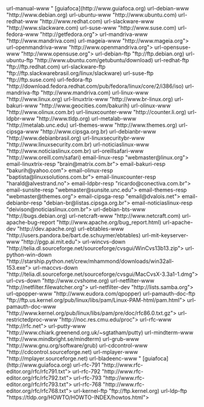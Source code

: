 <!--- <?xml version="1.0" encoding="utf-8" ?> --->
<!--
Este arquivo contém as URLs que serão usadas na geração do guia Foca GNU/Linux.
Caso encontre uma URL ou endereço FTP que esteja desatualizado ou deseje 
incluir sua página, favor entre em contato com o autor do manual pelo 
E-Mail: gleydson@guiafoca.org
-->
<!--- <!ENTITY --->url-manual-www         " [guiafoca](http://www.guiafoca.org)  

<!-- URLs de páginas Internet das distribuições Linux -->
<!--- <!ENTITY --->url-debian-www         "http://www.debian.org)
<!--- <!ENTITY --->url-ubuntu-www         "http://www.ubuntu.com)
<!--- <!ENTITY --->url-redhat-www         "http://www.redhat.com)
<!--- <!ENTITY --->url-slackware-www      "http://www.slackware.com)
<!--- <!ENTITY --->url-suse-www           "http://www.suse.com)
<!--- <!ENTITY --->url-fedora-www         "http://getfedora.org">
<!--- <!ENTITY --->url-mandriva-www       "http://www.mandriva.com)
<!--- <!ENTITY --->url-mageia-www         "http://www.mageia.org">
<!--- <!ENTITY --->url-openmandriva-www   "http://www.openmandriva.org">
<!--- <!ENTITY --->url-opensuse-www       "http://www.opensuse.org">

<!-- URLs de Servidores FTP das distribuições Linux acima -->
<!--- <!ENTITY --->url-debian-ftp         "ftp://ftp.debian.org)
<!--- <!ENTITY --->url-ubuntu-ftp         "http://www.ubuntu.com/getubuntu/download)
<!--- <!ENTITY --->url-redhat-ftp         "ftp://ftp.redhat.com)
<!--- <!ENTITY --->url-slackware-ftp      "ftp://ftp.slackwarebrasil.org/linux/slackware)
<!--- <!ENTITY --->url-suse-ftp           "ftp://ftp.suse.com)
<!--- <!ENTITY --->url-fedora-ftp         "http://download.fedora.redhat.com/pub/fedora/linux/core/2/i386/iso)
<!--- <!ENTITY --->url-mandriva-ftp       "http://www.mandriva.com)


<!-- URLs de Páginas Internet Citadas no guia -->
<!--- <!ENTITY --->url-linux-www           "http://www.linux.org)
<!--- <!ENTITY --->url-linuxtrix-www       "http://www.br-linux.org)
<!--- <!ENTITY --->url-bakuri-www          "http://www.geocities.com/bakurih)
<!--- <!ENTITY --->url-olinux-www          "http://www.olinux.com.br)
<!--- <!ENTITY --->url-linuxcounter-www    "http://counter.li.org)
<!--- <!ENTITY --->url-ldpbr-www           "http://www.tldp.org)
<!--- <!ENTITY --->url-metalab-www         "http://metalab.unc.edu)
<!--- <!ENTITY --->url-themes-www          "http://www.themes.org)
<!--- <!ENTITY --->url-cipsga-www          "http://www.cipsga.org.br)
<!--- <!ENTITY --->url-debianbr-www        "http://www.debianbrasil.org)
<!--- <!ENTITY --->url-linuxsecuritybr-www "http://www.linuxsecurity.com.br)
<!--- <!ENTITY --->url-noticiaslinux-www   "http://www.noticiaslinux.com.br)
<!--- <!ENTITY --->url-oreillsafari-www    "http://www.oreill.com/safari)

<!-- E-Mail dos responsáveis pelas páginas Acima -->
<!--- <!ENTITY --->email-linux-resp          "webmaster@linux.org">
<!--- <!ENTITY --->email-linuxtrix-resp      "brain@matrix.com.br">
<!--- <!ENTITY --->email-bakuri-resp         "bakurih@yahoo.com">
<!--- <!ENTITY --->email-olinux-resp         "baptista@linuxsolutions.com.br">
<!--- <!ENTITY --->email-linuxcounter-resp   "harald@alvestrand.no">
<!--- <!ENTITY --->email-ldpbr-resp          "ricardo@conectiva.com.br">
<!--- <!ENTITY --->email-sunsite-resp        "webmaster@sunsite.unc.edu">
<!--- <!ENTITY --->email-themes-resp         "webmaster@themes.org">
<!--- <!ENTITY --->email-cipsga-resp         "email@dvalois.net">
<!--- <!ENTITY --->email-debianbr-resp       "debian-br@listas.cipsga.org.br">
<!--- <!ENTITY --->email-noticiaslinux-resp  "deivison@noticiaslinux.com.br">


<!-- Endereços de servidores HTTP diversos citados no guia -->
<!--- <!ENTITY --->url-debian-bts-www      "http://bugs.debian.org)
<!--- <!ENTITY --->url-netcraft-www        "http://www.netcraft.com)

<!--- <!ENTITY --->url-apache-bug-report    "http://www.apache.org/bug_report.html)
<!--- <!ENTITY --->url-apache-dev           "http://dev.apache.org)
<!--- <!ENTITY --->url-ebtables-www         "http://users.pandora.be/bart.de.schuymer/ebtables)
<!--- <!ENTITY --->url-mit-keyserver-www    "http://pgp.ai.mit.edu">
<!--- <!ENTITY --->url-wincvs-down          "http://telia.dl.sourceforge.net/sourceforge/cvsgui/WinCvs13b13.zip">
<!--- <!ENTITY --->url-python-win-down      "http://starship.python.net/crew/mhammond/downloads/win32all-153.exe">
<!--- <!ENTITY --->url-maccvs-down          "http://telia.dl.sourceforge.net/sourceforge/cvsgui/MacCvsX-3.3a1-1.dmg">
<!--- <!ENTITY --->url-cvs-down             "http://www.cvshome.org)

<!--- <!ENTITY --->url-netfilter-www        "http://netfilter.filewatcher.org">
<!--- <!ENTITY --->url-netfilter-dev        "http://lists.samba.org">
<!--- <!ENTITY --->url-qpopper-www          "http://www.eudora.com/qpopper)
<!--- <!ENTITY --->url-pamauth-doc-ftp      "ftp://ftp.us.kernel.org/pub/linux/libs/pam/Linux-PAM-html/pam.html">
<!--- <!ENTITY --->url-pamauth-doc-www      "http://www.kernel.org/pub/linux/libs/pam/pre/doc/rfc86.0.txt.gz">
<!--- <!ENTITY --->url-restrictedproc-www   "http://noc.res.cmu.edu/proc">
<!--- <!ENTITY --->url-rfc-www              "http://rfc.net">

<!--- <!ENTITY --->url-putty-www            "http://www.chiark.greenend.org.uk/~sgtatham/putty)
<!--- <!ENTITY --->url-mindterm-www         "http://www.mindbright.se/mindterm)
<!--- <!ENTITY --->url-grub-www             "http://www.gnu.org/software/grub)
<!--- <!ENTITY --->url-cdcontrol-www        "http://cdcontrol.sourceforge.net)
<!--- <!ENTITY --->url-mplayer-www          "http://mplayer.sourceforge.net)
<!--- <!ENTITY --->url-bladeenc-www         " [guiafoca](http://www.guiafoca.org)  
<!--- <!ENTITY --->url-rfc-791              "http://www.rfc-editor.org/rfc/rfc791.txt">
<!--- <!ENTITY --->url-rfc-792              "http://www.rfc-editor.org/rfc/rfc792.txt">
<!--- <!ENTITY --->url-rfc-793              "http://www.rfc-editor.org/rfc/rfc793.txt">
<!--- <!ENTITY --->url-rfc-768              "http://www.rfc-editor.org/rfc/rfc768.txt">


<!-- Endereços de servidores FTP diversos citados no guia -->
<!--- <!ENTITY --->url-kernel-ftp          "ftp://ftp.kernel.org)
<!--- <!ENTITY --->url-ldp-ftp             "https://tldp.org/HOWTO/HOWTO-INDEX/howtos.html">

